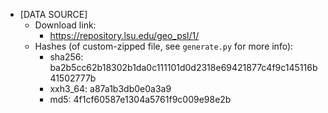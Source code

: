 - [DATA SOURCE]
    - Download link:
        - https://repository.lsu.edu/geo_psl/1/
    - Hashes (of custom-zipped file, see `generate.py` for more info):
        - sha256: ba2b5cc62b18302b1da0c111101d0d2318e69421877c4f9c145116b41502777b
        - xxh3_64: a87a1b3db0e0a3a9
        - md5: 4f1cf60587e1304a5761f9c009e98e2b
